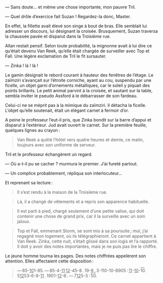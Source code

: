 — Sans doute… et même une chose importante, mon pauvre Tril.

— Quel drôle d’exercice fait Suzan ! Regardez-la donc, Master.

En effet, la fillette avait élevé son singe à bout de bras. Elle semblait lui
adresser un discours, lui désignant la croisée. Brusquement, Suzan traversa
la chaussée pavée et disparut dans la Troisième rue.

Allan restait pensif. Selon toute probabilité, la mignonne avait à lui dire ce qu’était devenu Van Reek, qu’elle était chargée de surveiller avec Top et
Fall. Une légère exclamation de Tril le fit sursauter.

— Zinka ! là ! là !

Le gamin désignait le rebord courant à hauteur des fenêtres de l’étage. Le zaïmziri s’avançait sur l’étroite corniche, ayant au cou, suspendu par une
ficelle, un objet garni d’ornements métalliques, car le soleil y piquait des
points brillants. Le petit animal parvint à la croisée, et sautant sur la table, sembla inviter le pseudo Assford à le débarrasser de son fardeau.

Celui-ci ne se méprit pas à la mimique du zaïmziri. Il détacha la ficelle. L’objet qu’elle soutenait, était un élégant carnet à fermoir d’or.

A peine le professeur l’eut-il pris, que Zinka bondit sur la barre d’appui
et disparut à l’extérieur. Jud avait ouvert le carnet. Sur la première feuille, quelques lignes au crayon :

> Van Reek a quitté l’hôtel vers quatre heures et demie, ce matin, toujours
avec son uniforme de serveur.

Tril et le professeur échangèrent un regard.

— Où a-t-il pu se cacher ? murmura le premier. J’ai fureté partout.

— Un complice probablement, répliqua son interlocuteur…

Et reprenant sa lecture :

> Il s’est rendu à la maison de la Troisième rue.

> Là, il a changé de vêtements et a repris son apparence habituelle.

> Il est parti à pied, chargé seulement d’une petite valise, qui doit contenir
  une chose de grand prix, car il la surveille avec un soin jaloux.

> Top et Fall, emmenant Storm, se sont mis à sa poursuite ; moi, j’ai regagné mon
  logement, où ils télégraphieront. Ce carnet appartient à Van Reek. Zinka, cette
  nuit, s’était glissé dans son logis et l’a rapporté. Il doit y avoir des notes
  importantes, mais je ne puis pas lire le chiffre.

Le jeune homme tourna les pages. Des notes chiffrées appelèrent son
attention. Elles affectaient cette disposition :

> — 85-<u>10</u>1-85. — 85-4-<u>11</u> <u>12</u>-45-8 . 19-8 . 3-110-10-8905 : <u>11</u>-<u>10</u>-<span style="text-decoration:overline;">10</span>.
  5<u>12</u>53-6-8-<u>11</u> . 1901-<u>12</u>-6 . — 7<u>12</u>5-3 : <span style="text-decoration:overline;">50</span>.

